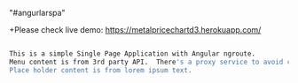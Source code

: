  "#angurlarspa" 
 
 +Please check live demo: https://metalpricechartd3.herokuapp.com/

```bash

This is a simple Single Page Application with Angular ngroute. 
Menu content is from 3rd party API.  There's a proxy service to avoid cross domain issue.
Place holder content is from lorem ipsum text.
 
```

